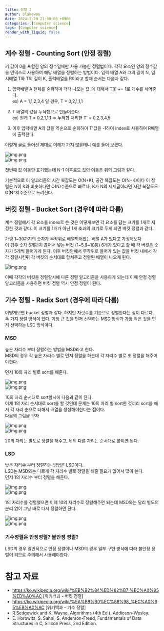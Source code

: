 ```yaml
---
title: 정렬 3
author: blakewoo
date: 2024-3-29 21:00:00 +0900
categories: [Computer science]
tags: [Computer science]
render_with_liquid: false
---
```



## 계수 정렬 - Counting Sort (안정 정렬)
키 값이 0을 포함한 양의 정수일때만 사용 가능한 정렬법이다.
각각 요소인 양의 정수값을 인덱스로 사용하여 해당 배열을 정렬하는 방법이다.
입력 배열 A와 그의 길이 N, 임시배열 T와 T의 길이 K, 출력배열을 R이라고 할때
순서는 다음과 같다.

1. 입력배열 A 전체를 순회하며 각각 나오는 값 i에 대해서 T[i] += 1로 개수를 세어준다.   
ex) A = 1,1,2,3,4 일 경우, T = 0,2,1,1,1

2. T 배열의 값을 누적합으로 만들어준다.   
ex) 원래 T = 0,2,1,1,1 => 누적합 처리한 T' = 0,2,3,4,5
   
3. 이후 입력배열 A의 값을 역순으로 순회하여 T'값을 -1하여 index로 사용하여 R배열에 출력한다.   

이렇게 글로 들어선 제대로 이해가 가지 않을테니 예를 들어 보겠다.    

![img.png](/assets/blog/cs/sort/counting_sort_img1.png)   
![img.png](/assets/blog/cs/sort/counting_sort_img2.png)   

첫번째 값 이동만 표기했는데 N-1 이후로도 값의 이동은 위의 그림과 같다.

기본적으로 이 알고리즘의 시간 복잡도는 O(N+K), 공간 복잡도는 O(N+K)이다
이 정렬은 N이 K와 비슷하다면 O(N)수준으로 빠르나, K가 N의 세제곱이라면
시간 복잡도도 O(N^3)수준으로 느려진다.

## 버킷 정렬 - Bucket Sort (경우에 따라 다름)
계수 정렬에서 각 요소를 index로 쓴 것은 어떻게보면 각 요소를 담는 크기를 1개로 지정한 것과 같다.
이 크기를 1개가 아닌 1개 초과의 크기로 두게 되면 버킷 정렬과 같다.

가령 1~30까지의 숫자가 무작위로 배열되어있는 배열 A가 있다고 가정해보자   
이 경우 숫자 5개까지 끊어서 넣는 버킷 (1~5,6~10등) 6개가 있다고 할 때
각 버킷은 숫자가 5개씩 들어가게 된다.
이후 버킷안에서 무작위로 들어가 있는 값을 버킷 내에서 각각 정렬시킨뒤
각 버킷의 순서대로 합쳐주고 정렬된 배열이 나오게 된다.   

![img.png](/assets/blog/cs/sort/bucket_sort_img.png)   

이때 각각의 버킷을 정렬할시에 다른 정렬 알고리즘을 사용하게 되는데 이때 
안정 정렬 알고리즘을 사용하면 버킷 정렬 역시 안정 정렬이 된다.


## 기수 정렬 - Radix Sort (경우에 따라 다름)
어떻게보면 bucket 정렬과 같다. 하지만 자릿수를 기준으로 정렬한다는 점이 다르다.
두 가지 정렬 방식이 있다. 가장 큰 것을 먼저 선택하는 MSD 방식과 가장 작은 것을 먼저 선택하는 LSD 방식이다.

### MSD
높은 자리수 부터 정렬하는 방법을 MSD라고 한다.   
MSD의 경우 각 높은 자리수 별로 먼저 정렬을 하는데 각 자리수 별로 또 정렬을 해주어야한다.   
  
먼저 10의 자리 별로 sort를 해준다.

![img.png](/assets/blog/cs/sort/radix_sort_msd_img1.png)   
![img.png](/assets/blog/cs/sort/radix_sort_msd_img2.png)   

10의 자리 순서대로 sort할시에 다음과 같이 된다.   
이제 1의 자리 순서대로 sort를 할 것인데 문제는 10의 자리 별 sort한 것끼리
sort를 해서 각 자리 순으로 더해서 배열을 생성해야한다는 점이다.   
다음의 그림을 보자    

![img.png](/assets/blog/cs/sort/radix_sort_msd_img3.png)   
![img.png](/assets/blog/cs/sort/radix_sort_msd_img4.png)   

20의 자리는 별도로 정렬을 해주고, 뒤의 다른 자리는 순서대로 붙이면 된다.

### LSD
낮은 자리수 부터 정렬하는 방법은 LSD이다.   
LSD는 MSD와는 다르게 각 자리수 별로 정렬을 해줄 필요가 없어서 많이 쓴다.   
먼저 1의 자리수 부터 정렬을 해준다.     
   
![img.png](/assets/blog/cs/sort/radix_sort_lsd_img1.png)   
![img.png](/assets/blog/cs/sort/radix_sort_lsd_img2.png)   

1의 자리수를 정렬했으면 이제 10의 자리수로 정렬해주면 되는데 MSD와는 달리
별도의 분리 없이 그냥 바로 다시 정렬하면 된다.

![img.png](/assets/blog/cs/sort/radix_sort_lsd_img3.png)   
![img.png](/assets/blog/cs/sort/radix_sort_lsd_img4.png)   


### 기수정렬은 안정정렬? 불안정 정렬?
LSD의 경우 일반적으로 안정 정렬이나 MSD의 경우 일부 구현 방식에 따라 불안정 정렬이 되므로
주의해서 사용해야한다.


# 참고 자료
- https://ko.wikipedia.org/wiki/%EB%B2%84%ED%82%B7_%EC%A0%95%EB%A0%AC [위키백과 - 버킷 정렬]
- https://ko.wikipedia.org/wiki/%EA%B8%B0%EC%88%98_%EC%A0%95%EB%A0%AC [위키백과 - 기수 정렬]
- R.Sedgewick and K. Wayne, Algorithms (4th Ed.), Addioson-Wesley.
- E. Horowitz, S. Sahni, S. Anderson-Freed, Fundamentals of Data
  Structures in C, Silicon Press, 2nd Edition.
